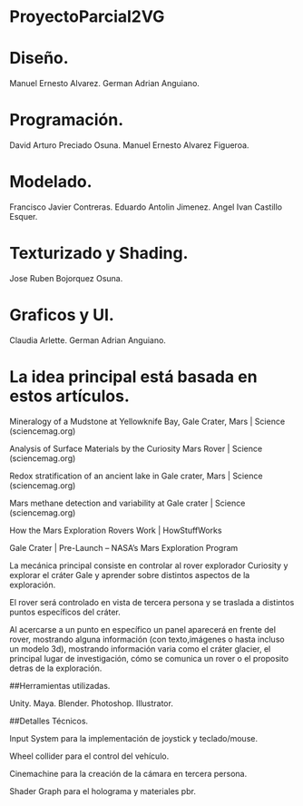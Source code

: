 # ProyectoParcial2VG
 
# Diseño.

Manuel Ernesto Alvarez.
German Adrian Anguiano.

# Programación.

David Arturo Preciado Osuna.
Manuel Ernesto Alvarez Figueroa.

# Modelado.

Francisco Javier Contreras.
Eduardo Antolin Jimenez.
Angel Ivan Castillo Esquer.

# Texturizado y Shading.

Jose Ruben Bojorquez Osuna.

# Graficos y UI.

Claudia Arlette.
German Adrian Anguiano.


# La idea principal está basada en estos artículos.

Mineralogy of a Mudstone at Yellowknife Bay, Gale Crater, Mars | Science (sciencemag.org)

Analysis of Surface Materials by the Curiosity Mars Rover | Science (sciencemag.org)

Redox stratification of an ancient lake in Gale crater, Mars | Science (sciencemag.org)

Mars methane detection and variability at Gale crater | Science (sciencemag.org)

How the Mars Exploration Rovers Work | HowStuffWorks

Gale Crater | Pre-Launch – NASA’s Mars Exploration Program


La mecánica principal consiste en controlar al rover explorador Curiosity y explorar el cráter Gale y aprender sobre distintos aspectos de la exploración.

El rover será controlado en vista de tercera persona y se traslada a distintos puntos específicos del cráter.

Al acercarse a un punto en específico un panel aparecerá en frente del rover, mostrando alguna información (con texto,imágenes o hasta incluso un modelo 3d), mostrando información varia como el cráter glacier, el principal lugar de investigación, cómo se comunica un rover o el proposito detras de la exploración.


##Herramientas utilizadas.

Unity.
Maya.
Blender.
Photoshop.
Illustrator.

##Detalles Técnicos.

Input System para la implementación de joystick y teclado/mouse.

Wheel collider para el control del vehículo.

Cinemachine para la creación de la cámara en tercera persona.

Shader Graph para el holograma y materiales pbr.

